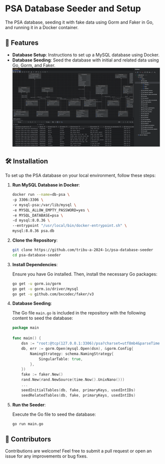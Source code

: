 # PSA Database Seeder and Setup

The PSA database, seeding it with fake data using Gorm and Faker in Go, and running it in a Docker container.

## 🌟 Features

- **Database Setup**: Instructions to set up a MySQL database using Docker.
- **Database Seeding**: Seed the database with initial and related data using Go, Gorm, and Faker.
  ![docs.png](docs.png)

## 🛠️ Installation

To set up the PSA database on your local environment, follow these steps:

1. **Run MySQL Database in Docker**:

   ```bash
   docker run --name=db-psa \
   -p 3306:3306 \
   -v mysql-psa:/var/lib/mysql \
   -e MYSQL_ALLOW_EMPTY_PASSWORD=yes \
   -e MYSQL_DATABASE=psa \
   -d mysql:8.0.36 \
   --entrypoint "/usr/local/bin/docker-entrypoint.sh" \
   mysql:8.0.36 psa.db
   ```

2. **Clone the Repository**:

   ```bash
   git clone https://github.com/tribu-a-2024-1c/psa-database-seeder
   cd psa-database-seeder
   ```

3. **Install Dependencies**:

   Ensure you have Go installed. Then, install the necessary Go packages:

   ```bash
   go get -u gorm.io/gorm
   go get -u gorm.io/driver/mysql
   go get -u github.com/bxcodec/faker/v3
   ```

4. **Database Seeding**:

   The Go file `main.go` is included in the repository with the following content to seed the database:

   ```go
   package main

   func main() {
       dsn := "root:@tcp(127.0.0.1:3306)/psa?charset=utf8mb4&parseTime=True&loc=Local"
       db, err := gorm.Open(mysql.Open(dsn), &gorm.Config{
           NamingStrategy: schema.NamingStrategy{
               SingularTable: true,
           },
       })
       fake := faker.New()
       rand.New(rand.NewSource(time.Now().UnixNano()))
	   ...
       seedInitialTables(db, fake, primaryKeys, usedIntIDs)
       seedRelatedTables(db, fake, primaryKeys, usedIntIDs)

   ```

5. **Run the Seeder**:

   Execute the Go file to seed the database:

   ```bash
   go run main.go
   ```

## 🤝 Contributors

Contributions are welcome! Feel free to submit a pull request or open an issue for any improvements or bug fixes.

